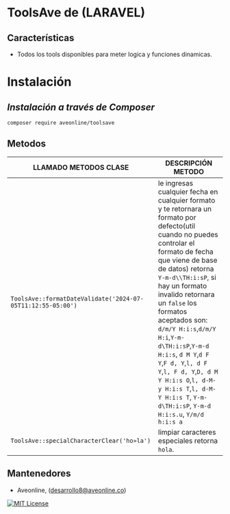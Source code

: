 # ToolsAve de (LARAVEL)

## Características

- Todos los tools disponibles para meter logica y funciones dinamicas.

# Instalación

## _Instalación a través de Composer_

```console
composer require aveonline/toolsave
```

## Metodos

| LLAMADO METODOS CLASE            | DESCRIPCIÓN METODO                                                                                                                                                                                                                              |
| -------------------------------- | ----------------------------------------------------------------------------------------------------------------------------------------------------------------------------------------------------------------------------------------------- |
| `ToolsAve::formatDateValidate('2024-07-05T11:12:55-05:00')` | le ingresas cualquier fecha en cualquier formato y te retornara un formato por defecto(util cuando no puedes controlar el formato de fecha que viene de base de datos) retorna `Y-m-d\\TH:i:sP`, si hay un formato invalido retornara un `false` los formatos aceptados son: `d/m/Y H:i:s`,`d/m/Y H:i`,`Y-m-d\TH:i:sP`,`Y-m-d H:i:s`, `d M Y`,`d F Y`,`F d, Y`,`l, d F Y`,`l, F d, Y`,`D, d M Y H:i:s O`,`l, d-M-y H:i:s T`,`l, d-M-Y H:i:s T`, `Y-m-d\TH:i:sP`, `Y-m-d H:i:s.u`, `Y/m/d h:i:s a` |
| `ToolsAve::specialCharacterClear('ho»la')` | limpiar caracteres especiales retorna `hola`. |

## Mantenedores

- Aveonline, (desarrollo8@aveonline.co)

[![MIT License](https://img.shields.io/badge/License-MIT-green.svg)](https://choosealicense.com/licenses/mit/)

